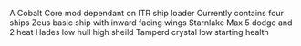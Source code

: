A Cobalt Core mod dependant on ITR ship loader 
Currently contains four ships
Zeus 
  basic ship with inward facing wings
Starnlake
  Max 5 dodge and 2 heat 
Hades
  low hull high sheild 
Tamperd crystal
  low starting health 
